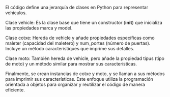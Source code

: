 El código define una jerarquía de clases en Python para representar vehículos.

Clase vehicle: Es la clase base que tiene un constructor (__init__) que inicializa las propiedades marca y model.

Clase cotxe: Hereda de vehicle y añade propiedades específicas como maleter (capacidad del maletero) y num_portes (número de puertas). Incluye un método caracteristiques que imprime sus detalles.

Clase moto: También hereda de vehicle, pero añade la propiedad tipus (tipo de moto) y un método similar para mostrar sus características.

Finalmente, se crean instancias de cotxe y moto, y se llaman a sus métodos para imprimir sus características. Este enfoque utiliza la programación orientada a objetos para organizar y reutilizar el código de manera eficiente.
